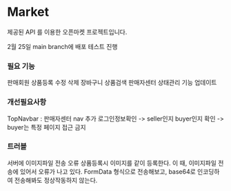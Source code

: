# Market

제공된 API 를 이용한 오픈마켓 프로젝트입니다.

2월 25일 main branch에 배포 테스트 진행

### 필요 기능

판매회원 상품등록 수정 삭제
장바구니
상품검색
판매자센터
상태관리 기능 업데이트

### 개선필요사항

TopNavbar : 판매자센터 nav 추가
로그인정보확인 -> seller인지 buyer인지 확인 -> buyer는 특정 페이지 접근 금지

### 트러블

서버에 이미지파일 전송 오류
상품등록시 이미지를 같이 등록한다.
이 때, 이미지파일 전송에 있어서 오류가 나고 있다.
FormData 형식으로 전송해보고, base64로 인코딩하여 전송해봐도 정상작동하지 않는다.

